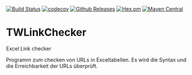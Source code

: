 [![Build Status](https://travis-ci.org/IT-Berater/TWLinkChecker.svg?branch=master)](https://travis-ci.org/IT-Berater/TWLinkChecker) 
[![codecov](https://codecov.io/gh/IT-Berater/TWLinkChecker/branch/master/graph/badge.svg)](https://codecov.io/gh/IT-Berater/TWLinkChecker) 
[![Github Releases](https://img.shields.io/github/downloads/atom/atom/latest/total.svg)](https://github.com/IT-Berater/TWLinkChecker)
[![Hex.pm](https://img.shields.io/hexpm/l/plug.svg)](https://github.com/IT-Berater/TWLinkChecker)
[![Maven Central](https://maven-badges.herokuapp.com/maven-central/de.wenzlaff.TWLinkChecker/de.wenzlaff.TWLinkChecker/badge.svg)](https://maven-badges.herokuapp.com/maven-central/de.wenzlaff.TWLinkChecker/de.wenzlaff.TWLinkChecker)

# TWLinkChecker
Excel Link checker

Programm zum checken von URLs in Exceltabellen. Es wird die Syntax und die Erreichbarkeit der URLs überprüft.
